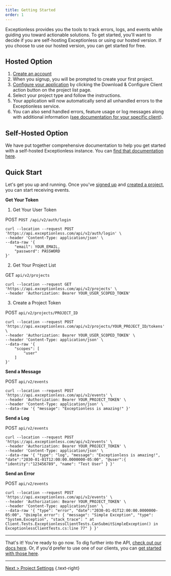 ```yaml
---
title: Getting Started
order: 1
---
```

Exceptionless provides you the tools to track errors, logs, and events while guiding you toward actionable solutions. To get started, you'll want to decide if you are self-hosting Exceptionless or using our hosted version. If you choose to use our hosted version, you can get started for free. 

## Hosted Option

1. [Create an account](https://be.exceptionless.io/signup)
2. When you signup, you will be prompted to create your first project.
3. [Configure your application](https://be.exceptionless.io/project/list) by clicking the Download & Configure Client action button on the project list page.
4. Select your project type and follow the instructions.
5. Your application will now automatically send all unhandled errors to the Exceptionless service.
6. You can also send handled errors, feature usage or log messages along with additional information ([see documentation for your specific client](clients/index.md)).

## Self-Hosted Option 

We have put together comprehensive documentation to help you get started with a self-hosted Exceptionless instance. You can [find that documentation here](self-hosting). 

## Quick Start  

Let's get you up and running. Once you've [signed up](https://be.exceptionless.io/signup) and [created a project](https://be.exceptionless.io/project/list), you can start receiving events. 

**Get Your Token**  

1. Get Your User Token

POST `POST /api/v2/auth/login`  

```
curl --location --request POST 'https://api.exceptionless.com/api/v2/auth/login' \
--header 'Content-Type: application/json' \
--data-raw '{
    "email": YOUR_EMAIL,
    "password": PASSWORD
}'
```

2. Get Your Project List 

GET `api/v2/projects`  

```
curl --location --request GET 'https://api.exceptionless.com/api/v2/projects' \
--header 'Authorization: Bearer YOUR_USER_SCOPED_TOKEN'
``` 

3. Create a Project Token 

POST `api/v2/projects/PROJECT_ID`  

```
curl --location --request POST 'https://api.exceptionless.com/api/v2/projects/YOUR_PROJECT_ID/tokens' \
--header 'Authorization: Bearer YOUR_USER_SCOPED_TOKEN' \
--header 'Content-Type: application/json' \
--data-raw '{
    "scopes": [
        "user"
    ]
}'
```

**Send a Message**  

POST `api/v2/events`  

```
curl --location --request POST 'https://api.exceptionless.com/api/v2/events' \
--header 'Authorization: Bearer YOUR_PROJECT_TOKEN' \
--header 'Content-Type: application/json' \
--data-raw '{ "message": "Exceptionless is amazing!" }'
```  

**Send a Log**  

POST `api/v2/events`  

```
curl --location --request POST 'https://api.exceptionless.com/api/v2/events' \
--header 'Authorization: Bearer YOUR_PROJECT_TOKEN' \
--header 'Content-Type: application/json' \
--data-raw '{ "type": "log", "message": "Exceptionless is amazing!", "date":"2030-01-01T12:00:00.0000000-05:00", "@user":{ "identity":"123456789", "name": "Test User" } }'
```

**Send an Error**  

POST `api/v2/events`  

```
curl --location --request POST 'https://api.exceptionless.com/api/v2/events' \
--header 'Authorization: Bearer YOUR_PROJECT_TOKEN' \
--header 'Content-Type: application/json' \
--data-raw '{ "type": "error", "date":"2030-01-01T12:00:00.0000000-05:00", "@simple_error": { "message": "Simple Exception", "type": "System.Exception", "stack_trace": " at Client.Tests.ExceptionlessClientTests.CanSubmitSimpleException() in ExceptionlessClientTests.cs:line 77" } }'
```

---

That's it! You're ready to go now. To dig further into the API, [check out our docs here](api). Or, if you'd prefer to use one of our clients, you can [get started with those here](clients). 

---

[Next > Project Settings](project-settings) {.text-right}

